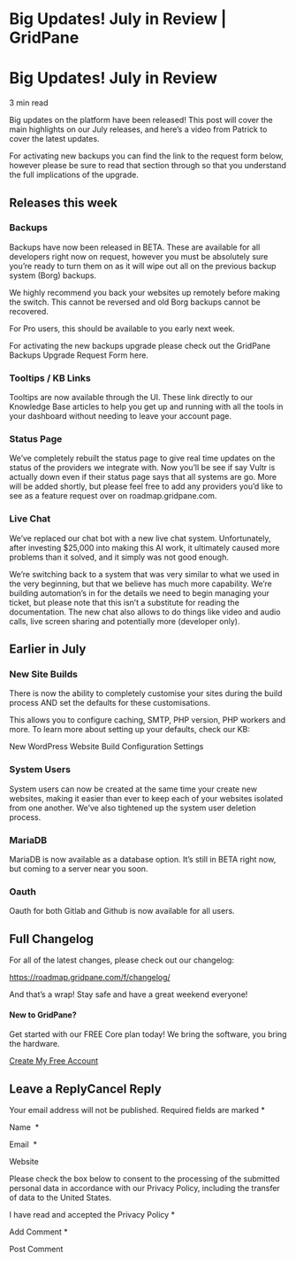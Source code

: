 # Big Updates! July in Review | GridPane

# Big Updates! July in Review

 

3 min read 

Big updates on the platform have been released! This post will cover the main highlights on our July releases, and here’s a video from Patrick to cover the latest updates.

For activating new backups you can find the link to the request form below, however please be sure to read that section through so that you understand the full implications of the upgrade.

 

 

## Releases this week

### Backups

Backups have now been released in BETA. These are available for all developers right now on request, however you must be absolutely sure you’re ready to turn them on as it will wipe out all on the previous backup system (Borg) backups.

We highly recommend you back your websites up remotely before making the switch. This cannot be reversed and old Borg backups cannot be recovered.

For Pro users, this should be available to you early next week.

For activating the new backups upgrade please check out the GridPane Backups Upgrade Request Form here.

### Tooltips / KB Links

Tooltips are now available through the UI. These link directly to our Knowledge Base articles to help you get up and running with all the tools in your dashboard without needing to leave your account page.

### Status Page

We’ve completely rebuilt the status page to give real time updates on the status of the providers we integrate with. Now you’ll be see if say Vultr is actually down even if their status page says that all systems are go. More will be added shortly, but please feel free to add any providers you’d like to see as a feature request over on roadmap.gridpane.com.

### Live Chat

We’ve replaced our chat bot with a new live chat system. Unfortunately, after investing $25,000 into making this AI work, it ultimately caused more problems than it solved, and it simply was not good enough.

We’re switching back to a system that was very similar to what we used in the very beginning, but that we believe has much more capability. We’re building automation’s in for the details we need to begin managing your ticket, but please note that this isn’t a substitute for reading the documentation. The new chat also allows to do things like video and audio calls, live screen sharing and potentially more (developer only).

 

## Earlier in July

### New Site Builds

There is now the ability to completely customise your sites during the build process AND set the defaults for these customisations.

This allows you to configure caching, SMTP, PHP version, PHP workers and more. To learn more about setting up your defaults, check our KB:

New WordPress Website Build Configuration Settings

### System Users

System users can now be created at the same time your create new websites, making it easier than ever to keep each of your websites isolated from one another. We’ve also tightened up the system user deletion process.

### MariaDB

MariaDB is now available as a database option. It’s still in BETA right now, but coming to a server near you soon.

### Oauth

Oauth for both Gitlab and Github is now available for all users.

## Full Changelog

For all of the latest changes, please check out our changelog:

https://roadmap.gridpane.com/f/changelog/

And that’s a wrap! Stay safe and have a great weekend everyone!

 

 

#### New to GridPane?

Get started with our FREE Core plan today! We bring the software, you bring the hardware.

[Create My Free Account](https://gridpane.com/checkout/?plan=core)

## Leave a ReplyCancel Reply

Your email address will not be published. Required fields are marked *

Name  *

Email  *

Website

Please check the box below to consent to the processing of the submitted personal data in accordance with our Privacy Policy, including the transfer of data to the United States.

I have read and accepted the Privacy Policy
		 *

Add Comment *

Post Comment

 

 